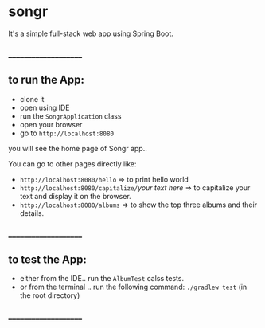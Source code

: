 # songr

It's a simple full-stack web app using Spring Boot.

### ___________________

## to run the App:

* clone it 
* open using IDE
* run the `SongrApplication` class
* open your browser
* go to `http://localhost:8080`

you will see the home page of Songr app..

You can go to other pages directly like:
* `http://localhost:8080/hello` => to print hello world
* `http://localhost:8080/capitalize/`*your text here* => to capitalize your text and display it on the browser.
* `http://localhost:8080/albums` => to show the top three albums and their details.

### ___________________

## to test the App:

* either from the IDE.. run the `AlbumTest` calss tests.
* or from the terminal .. run the following command: `./gradlew test` (in the root directory)

### ___________________
